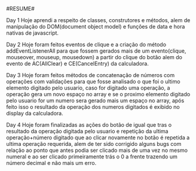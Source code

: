 #RESUME#

Day 1 
Hoje aprendi a respeito de classes, construtores e métodos, alem de manipulação do DOM(document object model) e funções de data e hora nativas de javascript.

Day 2
Hoje foram feitos eventos de  clique e a criação do método addEventListenerAll para que fossem gerados mais de um evento(clique, mouseover, mouseup, mousedown) a partir do clique do botão alem do evento de AC(AllClear) e CE(CancelEntry) da calculadora.

Day 3
Hoje foram feitos métodos de concatenação de números com operações com validações para que fosse analisado o que foi o ultimo elemento digitado pelo usuario, caso for digitado uma operação, a operação gera um novo espaço no array e se o proximo elemento digitado pelo usuario for um numero sera gerado mais um espaço no array, após feito isso o resultado da operação dos numeros digitados é exibido no display da calculadora.

Day 4
Hoje foram finalizadas as ações do botão de igual que tras o resultado da operação digitada pelo usuario e repetição da ultima operação+número digitado que ao clicar novamente no botão é repetida a ultima operação requerida, alem de ter sido corrigido alguns bugs com relação ao ponto que antes podia ser clicado mais de uma vez no mesmo numeral e ao ser clicado primeiramente trás o 0 a frente trazendo um número decimal e não mais um erro.